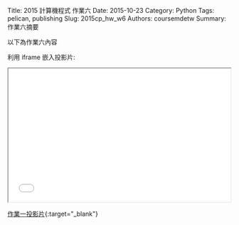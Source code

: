 Title: 2015 計算機程式 作業六
Date: 2015-10-23
Category: Python
Tags: pelican, publishing
Slug: 2015cp_hw_w6
Authors: coursemdetw
Summary: 作業六摘要

以下為作業六內容

利用 iframe 嵌入投影片:

<iframe src="40423229_cp_w6_p.html" width="500" height="300"></iframe>

[作業一投影片](40423229_cp_w6_p.html){:target="_blank"}

